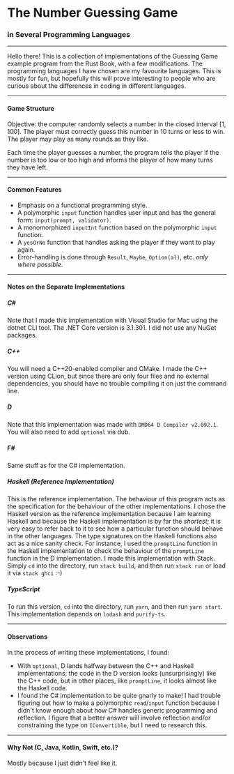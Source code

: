 # The Number Guessing Game
### in Several Programming Languages
---
Hello there! This is a collection of implementations of the Guessing Game example program from the Rust Book, with a few modifications. The programming languages I have chosen are my favourite languages.
This is mostly for fun, but hopefully this will prove interesting to people who are curious about the differences in coding in different languages.

---
#### Game Structure
Objective: the computer randomly selects a number in the closed interval [1, 100]. The player must correctly guess this number in 10 turns or less to win. The player may play as many rounds as they like.

Each time the player guesses a number, the program tells the player if the number is too low or too high and informs the player of how many turns they have left.

---
#### Common Features
* Emphasis on a functional programming style.
* A polymorphic `input` function handles user input and has the general form: `input(prompt, validator)`.
* A monomorphized `inputInt` function based on the polymorphic `input` function.
* A `yesOrNo` function that handles asking the player if they want to play again.
* Error-handling is done through `Result`, `Maybe`, `Option(al)`, etc. *only where possible*.

---
#### Notes on the Separate Implementations
##### C#
Note that I made this implementation with Visual Studio for Mac using the dotnet CLI tool. The .NET Core version is 3.1.301. I did not use any NuGet packages.

##### C++
You will need a C++20-enabled compiler and CMake. I made the C++ version using CLion, but since there are only four files and no external dependencies, you should have no trouble compiling it on just the command line.

##### D
Note that this implementation was made with `DMD64 D Compiler v2.092.1`. You will also need to add `optional` via dub.

##### F#
Same stuff as for the C# implementation.

##### Haskell (Reference Implementation)
This is the reference implementation. The behaviour of this program acts as the specification for the behaviour of the other implementations. 
I chose the Haskell version as the reference implementation because I am learning Haskell and because the Haskell implementation is by far the *shortest*; it is very easy to refer back to it to see how a particular function should behave in the other languages. The type signatures on the Haskell functions also act as a nice sanity check. For instance, I used the `promptLine` function in the Haskell implementation to check the behaviour of the `promptLine` function in the D implementation.
I made this implementation with Stack. Simply `cd` into the directory, run `stack build`, and then run `stack run` or load it via `stack ghci` :-)

##### TypeScript
To run this version, `cd` into the directory, run `yarn`, and then run `yarn start`.
This implementation depends on `lodash` and `purify-ts`.

---
#### Observations
In the process of writing these implementations, I found:
* With `optional`, D lands halfway between the C++ and Haskell implementations; the code in the D version looks (unsurprisingly) like the C++ code, but in other places, like `promptLine`, it looks almost like the Haskell code.
* I found the C# implementation to be quite gnarly to make! I had trouble figuring out how to make a polymorphic `read`/`input` function because I didn't know enough about how C# handles generic programming and reflection. I figure that a better answer will involve reflection and/or constraining the type on `IConvertible`, but I need to research this.

---
#### Why Not (C, Java, Kotlin, Swift, etc.)?
Mostly because I just didn't feel like it.
